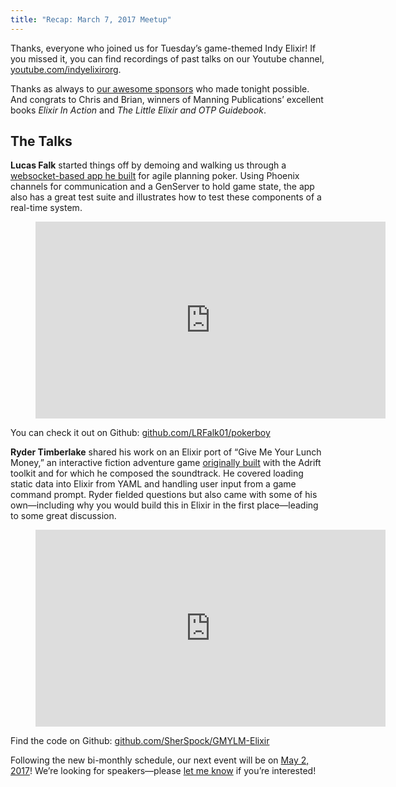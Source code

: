 ```yaml
---
title: "Recap: March 7, 2017 Meetup"
---
```


Thanks, everyone who joined us for Tuesday’s game-themed Indy Elixir! If you missed it, you can find recordings of past talks on our Youtube channel, [youtube.com/indyelixirorg](https://www.youtube.com/indyelixirorg).

Thanks as always to [our awesome sponsors](https://www.meetup.com/indyelixir/sponsors/) who made tonight possible. And congrats to Chris and Brian, winners of Manning Publications’ excellent books *Elixir In Action* and *The Little Elixir and OTP Guidebook*.

## The Talks

**Lucas Falk** started things off by demoing and walking us through a [websocket-based app he built](https://planning.falk.pw/) for agile planning poker. Using Phoenix channels for communication and a GenServer to hold game state, the app also has a great test suite and illustrates how to test these components of a real-time system.

<figure>
  <div class="FlexVideo">
    <iframe width="560" height="315" src="https://www.youtube.com/embed/upoHgg_WK0g" frameborder="0" allowfullscreen></iframe>
  </div>
</figure>

You can check it out on Github: [github.com/LRFalk01/pokerboy](https://github.com/LRFalk01/pokerboy)

**Ryder Timberlake** shared his work on an Elixir port of “Give Me Your Lunch Money,” an interactive fiction adventure game [originally built](http://www.adrift.co/game/1197) with the Adrift toolkit and for which he composed the soundtrack. He covered loading static data into Elixir from YAML and handling user input from a game command prompt. Ryder fielded questions but also came with some of his own—including why you would build this in Elixir in the first place—leading to some great discussion.

<figure>
  <div class="FlexVideo">
    <iframe width="560" height="315" src="https://www.youtube.com/embed/PK4fsZOZIX0" frameborder="0" allowfullscreen></iframe>
  </div>
</figure>

Find the code on Github: [github.com/SherSpock/GMYLM-Elixir](https://github.com/SherSpock/GMYLM-Elixir)

Following the new bi-monthly schedule, our next event will be on [May 2, 2017](https://www.meetup.com/indyelixir/events/238289127/)! We’re looking for speakers—please [let me know](mailto:hello@indyelixir.org) if you’re interested!
